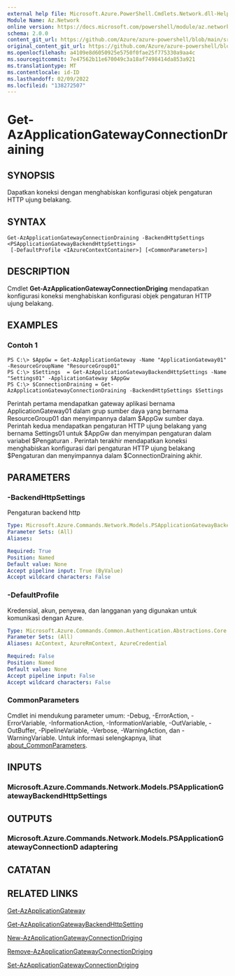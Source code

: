 ```yaml
---
external help file: Microsoft.Azure.PowerShell.Cmdlets.Network.dll-Help.xml
Module Name: Az.Network
online version: https://docs.microsoft.com/powershell/module/az.network/get-azapplicationgatewayconnectiondraining
schema: 2.0.0
content_git_url: https://github.com/Azure/azure-powershell/blob/main/src/Network/Network/help/Get-AzApplicationGatewayConnectionDraining.md
original_content_git_url: https://github.com/Azure/azure-powershell/blob/main/src/Network/Network/help/Get-AzApplicationGatewayConnectionDraining.md
ms.openlocfilehash: a4109e8d6050925e5750f0fae25f775330a9aa4c
ms.sourcegitcommit: 7e47562b11e670049c3a18af7498414da853a921
ms.translationtype: MT
ms.contentlocale: id-ID
ms.lasthandoff: 02/09/2022
ms.locfileid: "138272507"
---
```

# Get-AzApplicationGatewayConnectionDraining

## SYNOPSIS
Dapatkan koneksi dengan menghabiskan konfigurasi objek pengaturan HTTP ujung belakang.

## SYNTAX

```
Get-AzApplicationGatewayConnectionDraining -BackendHttpSettings <PSApplicationGatewayBackendHttpSettings>
 [-DefaultProfile <IAzureContextContainer>] [<CommonParameters>]
```

## DESCRIPTION
Cmdlet **Get-AzApplicationGatewayConnectionDriging** mendapatkan konfigurasi koneksi menghabiskan konfigurasi objek pengaturan HTTP ujung belakang.

## EXAMPLES

### Contoh 1
```
PS C:\> $AppGw = Get-AzApplicationGateway -Name "ApplicationGateway01" -ResourceGroupName "ResourceGroup01"
PS C:\> $Settings  = Get-AzApplicationGatewayBackendHttpSettings -Name "Settings01" -ApplicationGateway $AppGw
PS C:\> $ConnectionDraining = Get-AzApplicationGatewayConnectionDraining -BackendHttpSettings $Settings
```

Perintah pertama mendapatkan gateway aplikasi bernama ApplicationGateway01 dalam grup sumber daya yang bernama ResourceGroup01 dan menyimpannya dalam $AppGw sumber daya.
Perintah kedua mendapatkan pengaturan HTTP ujung belakang yang bernama Settings01 untuk $AppGw dan menyimpan pengaturan dalam variabel $Pengaturan .
Perintah terakhir mendapatkan koneksi menghabiskan konfigurasi dari pengaturan HTTP ujung belakang $Pengaturan dan menyimpannya dalam $ConnectionDraining akhir.

## PARAMETERS

### -BackendHttpSettings
Pengaturan backend http

```yaml
Type: Microsoft.Azure.Commands.Network.Models.PSApplicationGatewayBackendHttpSettings
Parameter Sets: (All)
Aliases:

Required: True
Position: Named
Default value: None
Accept pipeline input: True (ByValue)
Accept wildcard characters: False
```

### -DefaultProfile
Kredensial, akun, penyewa, dan langganan yang digunakan untuk komunikasi dengan Azure.

```yaml
Type: Microsoft.Azure.Commands.Common.Authentication.Abstractions.Core.IAzureContextContainer
Parameter Sets: (All)
Aliases: AzContext, AzureRmContext, AzureCredential

Required: False
Position: Named
Default value: None
Accept pipeline input: False
Accept wildcard characters: False
```

### CommonParameters
Cmdlet ini mendukung parameter umum: -Debug, -ErrorAction, -ErrorVariable, -InformationAction, -InformationVariable, -OutVariable, -OutBuffer, -PipelineVariable, -Verbose, -WarningAction, dan -WarningVariable. Untuk informasi selengkapnya, lihat [about_CommonParameters](http://go.microsoft.com/fwlink/?LinkID=113216).

## INPUTS

### Microsoft.Azure.Commands.Network.Models.PSApplicationGatewayBackendHttpSettings

## OUTPUTS

### Microsoft.Azure.Commands.Network.Models.PSApplicationGatewayConnectionD adaptering

## CATATAN

## RELATED LINKS

[Get-AzApplicationGateway](./Get-AzApplicationGateway.md)

[Get-AzApplicationGatewayBackendHttpSetting](./Get-AzApplicationGatewayBackendHttpSetting.md)

[New-AzApplicationGatewayConnectionDriging](./New-AzApplicationGatewayConnectionDraining.md)

[Remove-AzApplicationGatewayConnectionDriging](./Remove-AzApplicationGatewayConnectionDraining.md)

[Set-AzApplicationGatewayConnectionDriging](./Set-AzApplicationGatewayConnectionDraining.md)
